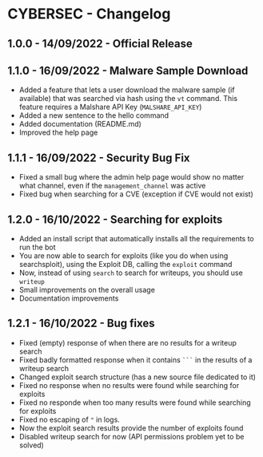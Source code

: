 # CYBERSEC - Changelog

## 1.0.0 - 14/09/2022 - Official Release

## 1.1.0 - 16/09/2022 - Malware Sample Download

- Added a feature that lets a user download the malware sample (if available) that was searched via hash using the `vt` command. This feature requires a Malshare API Key (`MALSHARE_API_KEY`)
- Added a new sentence to the hello command
- Added documentation (README.md)
- Improved the help page

## 1.1.1 - 16/09/2022 - Security Bug Fix

- Fixed a small bug where the admin help page would show no matter what channel, even if the `management_channel` was active
- Fixed bug when searching for a CVE (exception if CVE would not exist)

## 1.2.0 - 16/10/2022 - Searching for exploits

- Added an install script that automatically installs all the requirements to run the bot
- You are now able to search for exploits (like you do when using searchsploit), using the Exploit DB, calling the `exploit` command
- Now, instead of using `search` to search for writeups, you should use `writeup`
- Small improvements on the overall usage
- Documentation improvements

## 1.2.1 - 16/10/2022 - Bug fixes

- Fixed (empty) response of when there are no results for a writeup search
- Fixed badly formatted response when it contains ` ``` ` in the results of a writeup search
- Changed exploit search structure (has a new source file dedicated to it)
- Fixed no response when no results were found while searching for exploits
- Fixed no responde when too many results were found while searching for exploits
- Fixed no escaping of `"` in logs.
- Now the exploit search results provide the number of exploits found
- Disabled writeup search for now (API permissions problem yet to be solved)
